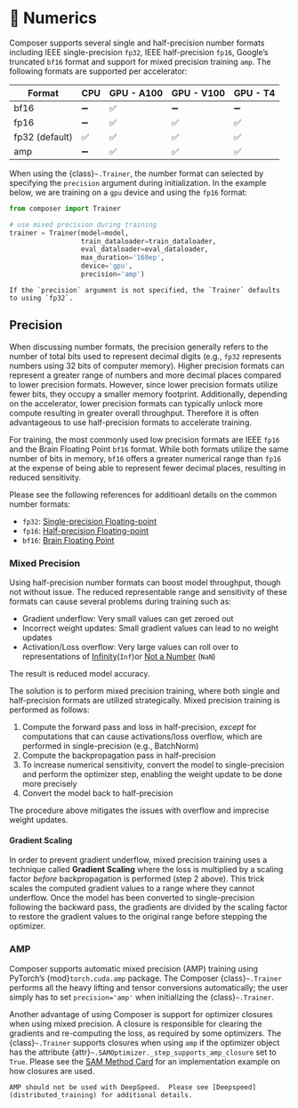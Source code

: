 # 🔢 Numerics

Composer supports several single and half-precision number formats including IEEE single-precision `fp32`, IEEE half-precision `fp16`, Google’s truncated `bf16` format and support for mixed precision training `amp`.  The following formats are supported per accelerator:

| Format | CPU | GPU - A100 | GPU - V100 | GPU - T4 |
| --- | --- | --- | --- | --- |
| bf16 | ➖ | ✅ | ➖ | ➖ |
| fp16 | ➖ | ✅ | ✅ | ✅ |
| fp32 (default) | ✅ | ✅ | ✅ | ✅ |
| amp | ➖ | ✅ | ✅ | ✅ |

When using the {class}`~.Trainer`, the number format can selected by specifying the `precision` argument during initialization. In the example below, we are training on a `gpu` device and using the `fp16` format:

```python
from composer import Trainer

# use mixed precision during training
trainer = Trainer(model=model,
                  train_dataloader=train_dataloader,
                  eval_dataloader=eval_dataloader,
                  max_duration='160ep',
                  device='gpu',
                  precision='amp')
```

```{note}
If the `precision` argument is not specified, the `Trainer` defaults to using `fp32`.
```

## Precision

When discussing number formats, the precision generally refers to the number of total bits used to represent decimal digits (e.g., `fp32` represents numbers using 32 bits of computer memory).  Higher precision formats can represent a greater range of numbers and more decimal places compared to lower precision formats.  However, since lower precision formats utilize fewer bits, they occupy a smaller memory footprint.  Additionally, depending on the accelerator, lower precision formats can typically unlock more compute resulting in greater overall throughput.  Therefore it is often advantageous to use half-precision formats to accelerate training.

For training, the most commonly used low precision formats are IEEE `fp16` and the Brain Floating Point `bf16` format.  While both formats utilize the same number of bits in memory, `bf16` offers a greater numerical range than `fp16` at the expense of being able to represent fewer decimal places, resulting in reduced sensitivity.

Please see the following references for additioanl details on the common number formats:

- `fp32`: [Single-precision Floating-point](https://en.wikipedia.org/wiki/Single-precision_floating-point_format)
- `fp16`: [Half-precision Floating-point](https://en.wikipedia.org/wiki/Half-precision_floating-point_format)
- `bf16`: [Brain Floating Point](https://en.wikipedia.org/wiki/Bfloat16_floating-point_format)

### Mixed Precision

Using half-precision number formats can boost model throughput, though not without issue.  The reduced representable range and sensitivity of these formats can cause several problems during training such as:

- Gradient underflow: Very small values can get zeroed out
- Incorrect weight updates: Small gradient values can lead to no weight updates
- Activation/Loss overflow: Very large values can roll over to representations of [Infinity](https://en.wikipedia.org/wiki/Infinity#Computing)(`Inf`)or [Not a Number](https://en.wikipedia.org/wiki/NaN) (`NaN`)

The result is reduced model accuracy.

The solution is to perform mixed precision training, where both single and half-precision formats are utilized strategically.  Mixed precision training is performed as follows:

1. Compute the forward pass and loss in half-precision, *except* for computations that can cause activations/loss overflow, which are performed in single-precision (e.g., BatchNorm)
2. Compute the backpropagation pass in half-precision
3. To increase numerical sensitivity, convert the model to single-precision and perform the optimizer step, enabling the weight update to be done more precisely
4. Convert the model back to half-precision

The procedure above mitigates the issues with overflow and imprecise weight updates. 

#### Gradient Scaling

In order to prevent gradient underflow, mixed precision training uses a technique called **Gradient Scaling** where the loss is multiplied by a scaling factor *before* backpropagation is performed (step 2 above). This trick scales the computed gradient values to a range where they cannot underflow.  Once the model has been converted to single-precision following the backward pass, the gradients are divided by the scaling factor to restore the gradient values to the original range before stepping the optimizer.

### AMP

Composer supports automatic mixed precision (AMP) training using PyTorch’s {mod}`torch.cuda.amp` package. The Composer {class}`~.Trainer` performs all the heavy lifting and tensor conversions automatically; the user simply has to set `precision='amp'` when initializing the {class}`~.Trainer`.

Another advantage of using Composer is support for optimizer closures when using mixed precision.  A closure is responsible for clearing the gradients and re-computing the loss, as required by some optimizers. The {class}`~.Trainer` supports closures when using `amp` if the optimizer object has the attribute {attr}`~.SAMOptimizer._step_supports_amp_closure` set to `True`.  Please see the [SAM Method Card](../method_cards/sam.md) for an implementation example on how closures are used.

```{warning}
AMP should not be used with DeepSpeed.  Please see [Deepspeed](distributed_training) for additional details.
```
